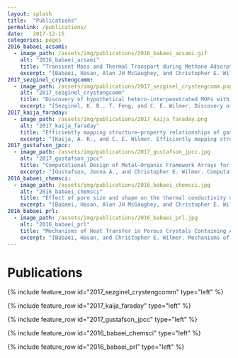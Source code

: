 ```yaml
---
layout: splash
title:  "Publications"
permalink: /publications/
date:   2017-12-15
categories: pages
2016_babaei_acsami:
  - image_path: /assets/img/publications/2016_babaei_acsami.gif
    alt: "2016_babaei_acsami"
    title: "Transient Mass and Thermal Transport during Methane Adsorption into the Metal–Organic Framework HKUST-1"
    excerpt: "[Babaei, Hasan, Alan JH McGaughey, and Christopher E. Wilmer. Transient mass and thermal transport during methane adsorption into the metal-organic framework HKUST-1. *ACS applied materials & interfaces* **(2017)**.](http://pubs.acs.org/doi/abs/10.1021/acsami.7b13605)"
2017_sezginel_crystengcomm:
  - image_path: /assets/img/publications/2017_sezginel_crystengcomm.png
    alt: "2017_sezginel_crystengcomm"
    title: "Discovery of hypothetical hetero-interpenetrated MOFs with arbitrarily dissimilar topologies and unit cell shapes"
    excerpt: "[Sezginel, K. B., T. Feng, and C. E. Wilmer. Discovery of hypothetical hetero-interpenetrated MOFs with arbitrarily dissimilar topologies and unit cell shapes. *CrystEngComm* 19.31 **(2017)**: 4497-4504.](http://pubs.rsc.org/en/content/articlelanding/2017/ce/c7ce00290d)"
2017_kaija_faraday:
  - image_path: /assets/img/publications/2017_kaija_faraday.png
    alt: "2017_kaija_faraday"
    title: "Efficiently mapping structure–property relationships of gas adsorption in porous materials: application to Xe adsorption"
    excerpt: "[Kaija, A. R., and C. E. Wilmer. Efficiently mapping structure–property relationships of gas adsorption in porous materials: application to Xe adsorption. *Faraday discussions* 201 **(2017)**: 221-232.](http://pubs.rsc.org/en/content/articlelanding/fd/2017/c7fd00038c)"
2017_gustafson_jpcc:
  - image_path: /assets/img/publications/2017_gustafson_jpcc.jpg
    alt: "2017_gustafson_jpcc"
    title: "Computational Design of Metal–Organic Framework Arrays for Gas Sensing: Influence of Array Size and Composition on Sensor Performance"
    excerpt: "[Gustafson, Jenna A., and Christopher E. Wilmer. Computational Design of Metal–Organic Framework Arrays for Gas Sensing: Influence of Array Size and Composition on Sensor Performance. *The Journal of Physical Chemistry C* 121.11 **(2017)**: 6033-6038.](http://pubs.rsc.org/en/content/articlelanding/fd/2017/c7fd00038c)"
2016_babaei_chemsci:
  - image_path: /assets/img/publications/2016_babaei_chemsci.jpg
    alt: "2016_babaei_chemsci"
    title: "Effect of pore size and shape on the thermal conductivity of metal-organic frameworks"
    excerpt: "[Babaei, Hasan, Alan JH McGaughey, and Christopher E. Wilmer. Effect of pore size and shape on the thermal conductivity of metal-organic frameworks. *Chemical Science* 8.1 **(2017)**: 583-589.](http://pubs.rsc.org/-/content/articlehtml/2016/sc/c6sc03704f)"
2016_babaei_prl:
  - image_path: /assets/img/publications/2016_babaei_prl.jpg
    alt: "2016_babaei_prl"
    title: "Mechanisms of Heat Transfer in Porous Crystals Containing Adsorbed Gases: Applications to Metal-Organic Frameworks"
    excerpt: "[Babaei, Hasan, and Christopher E. Wilmer. Mechanisms of heat transfer in porous crystals containing adsorbed gases: Applications to metal-organic frameworks. *Physical Review Letters* 116.2 **(2016)**: 025902.](http://pubs.rsc.org/-/content/articlehtml/2016/sc/c6sc03704f)"
---
```


Publications
============

{% include feature_row id="2017_sezginel_crystengcomm" type="left" %}

{% include feature_row id="2017_kaija_faraday" type="left" %}

{% include feature_row id="2017_gustafson_jpcc" type="left" %}

{% include feature_row id="2016_babaei_chemsci" type="left" %}

{% include feature_row id="2016_babaei_prl" type="left" %}
